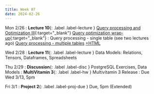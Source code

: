```yaml
---
title: Week 07
date: 2024-02-26
---
```


Mon 2/26
: **Lecture 10**{: .label .label-lecture } [Query processing and Optimization III](https://docs.google.com/presentation/d/1oRkLPt_dSoylL5-_e063a_nNjHCOFgzJ4EFxTl-09S0/edit#slide=id.g281f74244b6_0_704){:target="\_blank"} [Query optimization wrap-up](https://docs.google.com/presentation/d/126cnHOoZXuKJsRXZ01cQ0RTah3jmtVITh0zuLGZ7K60/edit#slide=id.g243b7677ab3_0_185){:target="\_blank"}
	: Query processing - single table (see two lectures ago)
	[Query processing - multiple tables](https://data101.datahub.berkeley.edu/hub/user-redirect/git-pull?repo=https%3A%2F%2Fgithub.com%2Fcal-data-eng%2Fsp24-materials.git&urlpath=lab%2Ftree%2Fsp24-materials.git%2Flecture%2Flec10%2Flec10.ipynb&branch=main) [+HTML](https://www.data101.org/sp24/resources/assets/lectures/lec10/lec10.html)

Wed 2/28
: **Lecture 11**{: .label .label-lecture } Data Models: Relations, Tensors, Dataframes, Spreadsheets


Thu 2/29
: **Discussion**{: .label .label-disc } PostgreSQL Exercises, Data Models
: **MultiVitamin 3**{: .label .label-hw } Multivitamin 3 Release
  : Due Wed 3/13, 5pm

Fri 3/1
: **Project 2**{: .label .label-proj-due } Due, 5pm (Extended)